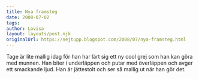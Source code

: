 ```yaml
---
title: Nya framsteg
date: 2008-07-02
tags: 	
author: Lovisa
layout: layouts/post.njk
originalUrl: https://nejtupp.blogspot.com/2008/07/nya-framsteg.html
---
```


Tage är lite mallig idag för han har lärt sig ett ny cool grej som han kan göra med munnen. Han biter i underläppen och putar med överläppen och avger ett smackande ljud. Han är jättestolt och ser så mallig ut när han gör det.
